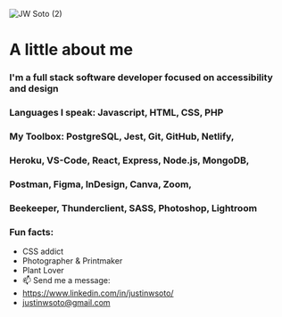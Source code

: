 
![JW Soto (2)](https://user-images.githubusercontent.com/83792867/152657085-df99615a-3828-486f-ad09-e07145ea0e51.png)




# A little about me 
### I'm a full stack software developer focused on accessibility and design
### Languages I speak: Javascript, HTML, CSS, PHP
### My Toolbox: PostgreSQL, Jest, Git, GitHub, Netlify,
### Heroku, VS-Code, React, Express, Node.js, MongoDB, 
### Postman, Figma, InDesign, Canva, Zoom,
### Beekeeper, Thunderclient, SASS, Photoshop, Lightroom
### Fun facts:
- CSS addict 
- Photographer & Printmaker
- Plant Lover   
- 📫 Send me a message:
-  https://www.linkedin.com/in/justinwsoto/ 
-  justinwsoto@gmail.com


